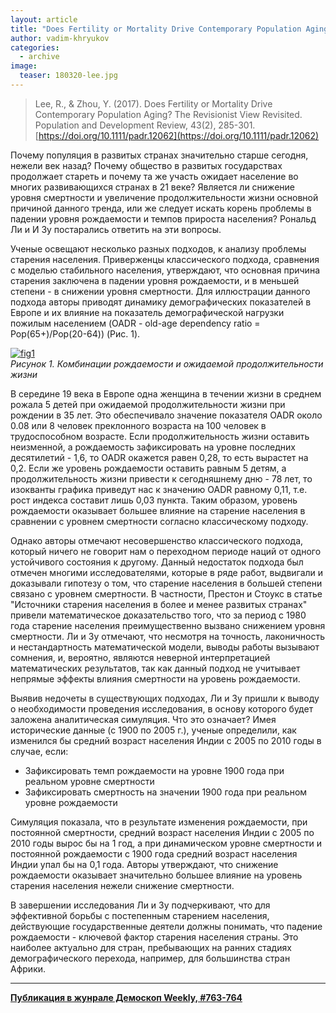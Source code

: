 ```yaml
---
layout: article
title: "Does Fertility or Mortality Drive Contemporary Population Aging? The Revisionist View Revisited"
author: vadim-khryukov
categories: 
  - archive
image:
  teaser: 180320-lee.jpg
---
```


> Lee, R., & Zhou, Y. (2017). Does Fertility or Mortality Drive Contemporary Population Aging? The Revisionist View Revisited. Population and Development Review, 43(2), 285-301. [https://doi.org/10.1111/padr.12062](https://doi.org/10.1111/padr.12062)

Почему популяция в развитых странах значительно старше сегодня, нежели век назад? Почему общество в развитых государствах продолжает стареть и почему та же участь ожидает население во многих развивающихся странах в 21 веке? Является ли снижение уровня смертности и увеличение продолжительности жизни основной причиной данного тренда, или же следует искать корень проблемы в падении уровня рождаемости и темпов прироста населения? Рональд Ли и И Зу постарались ответить на эти вопросы.

Ученые освещают несколько разных подходов, к анализу проблемы старения населения. Приверженцы классического подхода, сравнения с моделью стабильного населения, утверждают, что основная причина старения заключена в падении уровня рождаемости, и в меньшей степени - в снижении уровня смертности. Для иллюстрации данного подхода авторы приводят динамику демографических показателей в Европе и их влияние на показатель демографической нагрузки пожилым населением (OADR - old-age dependency ratio = Pop(65+)/Pop(20-64)) (Рис. 1).


[![fig1][f1]][f1]  
*Рисунок 1. Комбинации рождаемости и ожидаемой продолжительности жизни*

В середине 19 века в Европе одна женщина в течении жизни в среднем рожала 5 детей при ожидаемой продолжительности жизни при рождении в 35 лет. Это обеспечивало значение показателя OADR около 0.08 или 8 человек преклонного возраста на 100 человек в трудоспособном возрасте. Если продолжительность жизни оставить неизменной, а рождаемость зафиксировать на уровне последних десятилетий - 1,6, то OADR окажется равен 0,28, то есть вырастет на 0,2. Если же уровень рождаемости оставить равным 5 детям, а продолжительность жизни привести к сегодняшнему дню - 78 лет, то изокванты графика приведут нас к значению OADR равному 0,11, т.е. рост индекса составит лишь 0,03 пункта. Таким образом, уровень рождаемости оказывает большее влияние на старение населения в сравнении с уровнем смертности согласно классическому подходу.

Однако авторы отмечают несовершенство классического подхода, который ничего не говорит нам о переходном периоде наций от одного устойчивого состояния к другому. Данный недостаток подхода был отмечен многими исследователями, которые в ряде работ, выдвигали и доказывали гипотезу о том, что старение населения в большей степени связано с уровнем смертности. В частности, Престон и Стоукс в статье "Источники старения населения в более и менее развитых странах" привели математическое доказательство того, что за период с 1980 года старение населения преимущественно вызвано снижением уровня смертности. Ли и Зу отмечают, что несмотря на точность, лаконичность и нестандартность математической модели, выводы работы вызывают сомнения, и, вероятно, являются неверной интерпретацией математических результатов, так как данный подход не учитывает непрямые эффекты влияния смертности на уровень рождаемости.

Выявив недочеты в существующих подходах, Ли и Зу пришли к выводу о необходимости проведения исследования, в основу которого будет заложена аналитическая симуляция. Что это означает? Имея исторические данные (с 1900 по 2005 г.), ученые определили, как изменился бы средний возраст населения Индии с 2005 по 2010 годы в случае, если:

 - Зафиксировать темп рождаемости на уровне 1900 года при реальном уровне смертности
 - Зафиксировать смертность на значении 1900 года при реальном уровне рождаемости
 
Симуляция показала, что в результате изменения рождаемости, при постоянной смертности, средний возраст населения Индии с 2005 по 2010 годы вырос бы на 1 год, а при динамическом уровне смертности и постоянной рождаемости с 1900 года средний возраст населения Индии упал бы на 0,1 года. Авторы утверждают, что снижение рождаемости оказывает значительно большее влияние на уровень старения населения нежели снижение смертности.

В завершении исследования Ли и Зу подчеркивают, что для эффективной борьбы с постепенным старением населения, действующие государственные деятели должны понимать, что падение рождаемости - ключевой фактор старения населения страны. Это наиболее актуально для стран, пребывающих на ранних стадиях демографического перехода, например, для большинства стран Африки.

[f1]: /dem-digest/images/2018/763-fig-03.png


***
**[Публикация в жунрале Демоскоп Weekly, #763-764](http://demoscope.ru/weekly/2018/0763/digest02.php)**  
